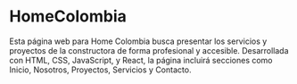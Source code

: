 # HomeColombia
Esta página web para Home Colombia busca presentar los servicios y proyectos de la constructora de forma profesional y accesible. Desarrollada con HTML, CSS, JavaScript, y React, la página incluirá secciones como Inicio, Nosotros, Proyectos, Servicios y Contacto. 
